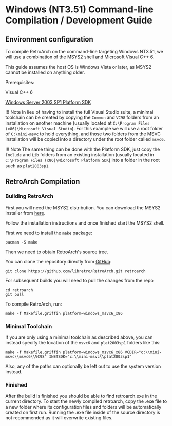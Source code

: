 # Windows (NT3.51) Command-line Compilation / Development Guide

## Environment configuration

To compile RetroArch on the command-line targeting Windows NT3.51, we will use a combination of the MSYS2 shell and Microsoft Visual C++ 6.

This guide assumes the host OS is Windows Vista or later, as MSYS2 cannot be installed on anything older.

Prerequisites:

Visual C++ 6

[Windows Server 2003 SP1 Platform SDK](https://www.microsoft.com/en-us/download/details.aspx?id=12261)

!!! Note
    In lieu of having to install the full Visual Studio suite, a minimal toolchain can be created by copying the `Common` and `VC98` folders from an installation on another machine (usually located at `C:\Program Files (x86)\Microsoft Visual Studio`). For this example we will use a root folder of `C:\mini-msvc` to hold everything, and those two folders from the MSVC installation will be copied into a directory under the root folder called `msvc6`.

!!! Note
    The same thing can be done with the Platform SDK, just copy the `Include` and `Lib` folders from an existing installation (usually located in `C:\Program Files (x86)\Microsoft Platform SDK`) into a folder in the root such as `plat2003sp1`.

## RetroArch Compilation
### Building RetroArch

First you will need the MSYS2 distribution. You can download the MSYS2 installer from [here](http://msys2.github.io/).

Follow the installation instructions and once finished start the MSYS2 shell.

First we need to install the `make` package:

    pacman -S make

Then we need to obtain RetroArch's source tree.

You can clone the repository directly from [GitHub](https://github.com/libretro/RetroArch):

    git clone https://github.com/libretro/RetroArch.git retroarch

For subsequent builds you will need to pull the changes from the repo

    cd retroarch
    git pull

To compile RetroArch, run:

    make -f Makefile.griffin platform=windows_msvc6_x86

### Minimal Toolchain

If you are only using a minimal toolchain as described above, you can instead specify the location of the `msvc6` and `plat2003sp1` folders like this:

    make -f Makefile.griffin platform=windows_msvc6_x86 VCDIR="c:\\mini-msvc\\msvc6\\VC98" INETSDK="c:\\mini-msvc\\plat2003sp1"

Also, any of the paths can optionally be left out to use the system version instead.

### Finished

After the build is finished you should be able to find retroarch.exe in the current directory. To start the newly compiled retroarch, copy the .exe file to a new folder where its configuration files and folders will be automatically created on first run. Running the .exe file inside of the source directory is not recommended as it will overwrite existing files.
